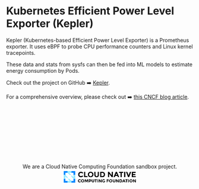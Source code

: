 # Kubernetes Efficient Power Level Exporter (Kepler)

Kepler (Kubernetes-based Efficient Power Level Exporter) is a Prometheus exporter. It uses eBPF to probe CPU performance counters and Linux kernel tracepoints.

These data and stats from sysfs can then be fed into ML models to estimate energy consumption by Pods.

Check out the project on GitHub ➡️ [Kepler](https://github.com/sustainable-computing-io/kepler).

For a comprehensive overview, please check out ➡️ [this CNCF blog article](https://www.cncf.io/blog/2023/10/11/exploring-keplers-potentials-unveiling-cloud-application-power-consumption/).

<!-- markdownlint-disable -->
</br></br></br></br></br></br></br></br>
<p style="text-align: center;">
We are a Cloud Native Computing Foundation sandbox project.
</br>
<img src="cncf-color-bg.svg" width="40%" height="20%">
</p>
<!-- markdownlint-enable -->
